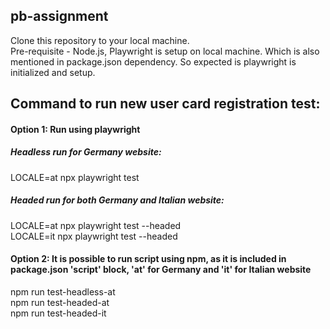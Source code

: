 ## pb-assignment

Clone this repository to your local machine. \
Pre-requisite - Node.js, Playwright is setup on local machine. Which is also mentioned in package.json dependency. So expected is playwright is initialized and setup.

## Command to run new user card registration test:

#### Option 1: Run using playwright
##### Headless run for Germany website:
LOCALE=at npx playwright test

##### Headed run for both Germany and Italian website:
LOCALE=at npx playwright test --headed \
LOCALE=it npx playwright test --headed 

#### Option 2: It is possible to run script using npm, as it is included in package.json 'script' block, 'at' for Germany and 'it' for Italian website
npm run test-headless-at \
npm run test-headed-at \
npm run test-headed-it
